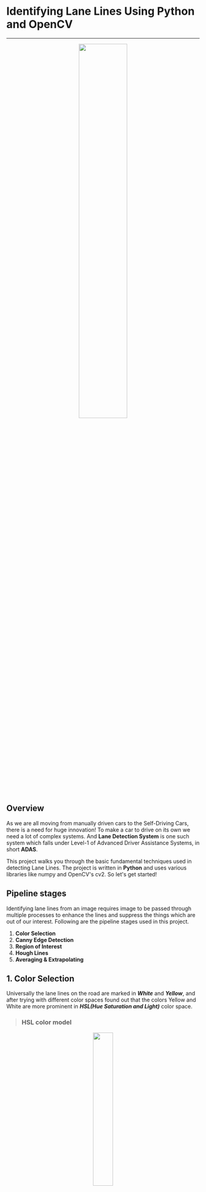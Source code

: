 # **Identifying Lane Lines Using Python and OpenCV** 
***
<p align="center">
<img src='PipelineStages/solidWhiteRight_final.jpg' width='50%'>
</p>

## Overview
As we are all moving from manually driven cars to the Self-Driving Cars, there is a need for huge innovation! To make a car to drive on its own we need a lot of complex systems. And **Lane Detection System** is one such system which falls under Level-1 of Advanced Driver Assistance Systems, in short **ADAS**.

This project walks you through the basic fundamental techniques used in detecting Lane Lines. The project is written in **Python** and uses various libraries like numpy and OpenCV's cv2. So let's get started!



## Pipeline stages
Identifying lane lines from an image requires image to be passed through multiple processes to enhance the lines and suppress the things which are out of our interest. Following are the pipeline stages used in this project.

  1. **Color Selection**
  2. **Canny Edge Detection**
  3. **Region of Interest** 
  4. **Hough Lines**
  5. **Averaging & Extrapolating**
  
  
## 1. Color Selection

Universally the lane lines on the road are marked in **_White_** and **_Yellow_**, and after trying with different color spaces found out that the colors Yellow and White are more prominent in **_HSL(Hue Saturation and Light)_** color space.

> ### **HSL color model**
<p align="center">
<img src='https://upload.wikimedia.org/wikipedia/commons/3/35/HSL_color_solid_cylinder.png' width='32%'>
</p>

> ### **OpenCV & HLS Color Space Range**
An RGB image can be converted to HLS color space using OpenCV library
```python
HLS_image = cv2.cvtColor(ip_image, cv2.COLOR_RGB2HLS)
```
    Please note that HSL images in OpenCV are represented in the order "HLS" 

According to [OpenCV Documentation](https://docs.opencv.org/2.4/modules/imgproc/doc/miscellaneous_transformations.html?#cvtcolor) the H,L & S range for an 8bit image are as follows

    H: 0 to 180
    L: 0 to 255
    S: 0 to 255

> #### Filtering White Lines
From the above model you can easily observe that white colors are present at the top of the cylinder, i.e. higher Lightness value regardless of Hue and Saturation.
    
    Hue:        no-filter
    Lightness:  195 to 255
    Saturation: no-filter

> #### Filtering Yellow Lines

    Hue:        18 to 32
    Lightness:  120 to 255
    Saturation: 90 to 255
 
Images in HLS color space  
<p align="center">
<img src='PipelineStages/Stage_1_HLS%20(6).jpg' width='32%'>   <img src='PipelineStages/Stage_1_HLS%20(8).jpg' width='32%'>
</p>
 
Output images after 'color selection'
<p align="center">
<img src='PipelineStages/Stage_2_White_and_Yellow%20(2).jpg' width='32%'>   <img src='PipelineStages/Stage_2_White_and_Yellow%20(4).jpg' width='32%'>
</p>


## 2. Canny Edge Detection

Canny Edge Detection is a famous algorithm used in edge detection. Before passing through Edge detector, it is good practice to remove any unwanted noise in the image. So the steps are as follows.
1. Gray Scale
2. Smoothing (Gaussian Blur)
3. Edge Detection

The Canny Edge detector processes image based on gradient, so we will first convert the image to gray scale using OpenCV function
```Python
Gray = cv2.cvtColor(img, cv2.COLOR_RGB2GRAY)
```
Then we will apply Gaussian blur to suppress the noise in the image, you can chose different kernel size for smoothing the image, in this project we will chose 3.
```Python
Blur = cv2.GaussianBlur(Gray, (kernel_size, kernel_size), 0)
```

Now our image is ready to be passed through Canny algorithm, but we need to specify **lower and upper threshold** values for canny edge detection.

[OpenCV Documentation](http://docs.opencv.org/2.4/doc/tutorials/imgproc/imgtrans/canny_detector/canny_detector.html) says

- If a pixel gradient is higher than the upper threshold, the pixel is accepted as an edge
- If a pixel gradient value is below the lower threshold, then it is rejected.
- If the pixel gradient is between the two thresholds, then it will be accepted only if it is connected to a pixel that is above the upper threshold.

Canny recommended a upper:lower ratio between 2:1 and 3:1. For me 3:1 worked better
    
    low_threshold = 50
    high_threshold = 150
```Python
Edges = cv2.Canny(Blur, low_threshold, high_threshold)
```

The output images after 'Edge Detection'   
<p align="center">
<img src='PipelineStages/solidWhiteRight.jpg' width='32%'>   <img src='PipelineStages/whiteCarLaneSwitch.jpg' width='32%'>
</p>


## 3. Region of Interest
Since we know that the Lane lines are always present in the lower half of the frame within a known area, we can form a 4 sided polygon and filter out all the edges falling outside the polygon.

So after applying ROI, the images look like
<p align="center">
<img src='PipelineStages/Stage_4_Edges%20(6).jpg' width='32%'>   <img src='PipelineStages/Stage_4_Edges%20(8).jpg' width='32%'>
</p>


## 4. Hough Lines
Now we have image with edges, next step is to find out the lines which make up for the Lane Lines.
Hough Transformation is a great technique to identify the straight lines.

OpenCV provides us ready to use function `HoughLinesP()` to identify lines using Hough Transformation. The syntax is as follows
```Python
Hough_Lines = cv2.HoughLinesP(img, rho, theta, threshold, np.array([]), minLineLength, maxLineGap)
```
According to [OpenCV documentation](https://docs.opencv.org/2.4/modules/imgproc/doc/feature_detection.html?highlight=houghlinesp#houghlinesp) the significance of input parameters is as follows
- img – 8bit, single-channel binary source image. The image may be modified by the function.
- rho – Distance resolution of the accumulator in pixels.
- theta – Angle resolution of the accumulator in radians.
- threshold – Only those lines are returned that get enough votes (**>threshold**).
- minLineLength – Minimum line length. Line segments shorter than that are rejected.
- maxLineGap – Maximum allowed gap between points on the same line to link them.

Following are the values which best suited in my case
    rho – 1
    theta – 1 degree
    threshold – 20
    minLineLength – 18
    maxLineGap – 300
    
```Python
Hough_Lines = cv2.HoughLinesP(edges, 1, np.pi/180, 20, 18, 300)
```
Hough_Lines has the list of x and y co-ordinates of end points of the lines.


## 4. Segregate, Average and Extrapolate
Next task is to average these lines and extrapolate them to mark the Lane with two straight lines extending from bottom of the frame till the visible end.

### Segregation:
All the lines belonging to right line will have positive slope, and all the left lines will have negative slope.
```Python
    for line in lines:
        for x1,y1,x2,y2 in line:
            if x1==x2:
                #check if it is a vertical line
                continue
            m, y = np.polyfit((x1,x2),(y1,y2),1)
            if ((abs(m) > 0.8 ) | (abs(m) < 0.3)):
                #check if it is a horizontal line
                continue
            if m > 0:
                right_m.append(m)
                right_y.append(y)
            else:
                left_m.append(m)
                left_y.append(y)
```
    
    Note that the above code also filters out any horizontal and vertical lines!    

### Averaging
Since all the detected lines may have slightly varying slopes, it is better to take average and draw a single line to make it look smoother.

`numpy` provides us ready to use function to find the average of above calculated slopes
```Python
    right_m_avg = np.average(right_m, axis=0)
    right_y_avg = np.average(right_y, axis=0)
    
    left_m_avg = np.average(left_m, axis=0)
    left_y_avg = np.average(left_y, axis=0)
```

### Extrapolating

The final step is to annotate the lines clearly on the input image. For this we have already found out average slope, and we also know y1 and y2 points. Now we can calculate x1 and x2 easily as follows

```Python
    y1 = int(img.shape[0])
    y2 = int(0.60*(img.shape[0])
    
    m = right_m_avg
    y = right_y_avg
    x1 = int((y1 - y)/m)
    x2 = int((y2 - y)/m)
```
Now we can easily draw the lines on the image using `cv2.line()` function.

```Python
cv2.line(img, (x1, y1), (x2, y2), color, thickness)
```

above function draws a straight line from (x1,y1) to (x2,y2) on image `img`. And the line thickness can be specified with `thickness` in pixels.

Tada! We are done. The final image looks like this...
<p align="center">
<img src='PipelineStages/solidWhiteRight_final.jpg' width='32%'>   <img src='PipelineStages/whiteCarLaneSwitch_final.jpg' width='32%'>
</p>

## Improvements

This project can be improved by adding a feedback system while calculating the slopes, the lines can be made smoother by adding current average slope and the previous average slope, and then dividing by 2.


